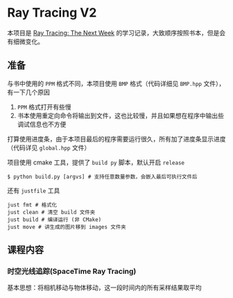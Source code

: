 # Ray Tracing V2

本项目是 [Ray Tracing: The Next Week](https://raytracing.github.io/books/RayTracingTheNextWeek.html) 的学习记录，大致顺序按照书本，但是会有细微变化。

## 准备

与书中使用的 `PPM` 格式不同，本项目使用 `BMP` 格式（代码详细见 `BMP.hpp` 文件），有一下几个原因
1.  `PPM` 格式打开有些慢
2.  书本使用重定向命令将输出到文件，这也比较慢，并且如果想在程序中输出些调试信息也不方便

打算使用进度条，由于本项目最后的程序需要运行很久，所有加了进度条显示进度（代码详见 `global.hpp` 文件）

项目使用 cmake 工具，提供了 `build py` 脚本，默认开启 `release`
```shell
$ python build.py [argvs] # 支持任意数量参数，会嵌入最后可执行文件后
```
还有 `justfile` 工具
```shell
just fmt # 格式化
just clean # 清空 build 文件夹
just build # 编译运行 (非 CMake)
just move # 讲生成的图片移到 images 文件夹
```

## 课程内容

### 时空光线追踪(SpaceTime Ray Tracing)

基本思想：将相机移动与物体移动，这一段时间内的所有采样结果取平均

